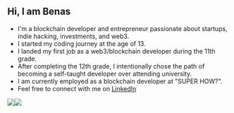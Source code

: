 ## Hi, I am Benas
- I'm a blockchain developer and entrepreneur passionate about startups, indie hacking, investments, and web3.
- I started my coding journey at the age of 13.
- I landed my first job as a web3/blockchain developer during the 11th grade.
- After completing the 12th grade, I intentionally chose the path of becoming a self-taught developer over attending university.
- I am currently employed as a blockchain developer at "SUPER HOW?".
- Feel free to connect with me on [LinkedIn](https://www.linkedin.com/in/benas-volkovas/)

<div style="display: flex; flex-direction: row;">
 <img class="img" src="https://github-readme-stats-theta-snowy.vercel.app/api?username=BenasVolkovas&hide=stars&show=reviews&theme=dark" />
 <img class="img" src="https://streak-stats.demolab.com/?user=BenasVolkovas&theme=dark" />
</div>
